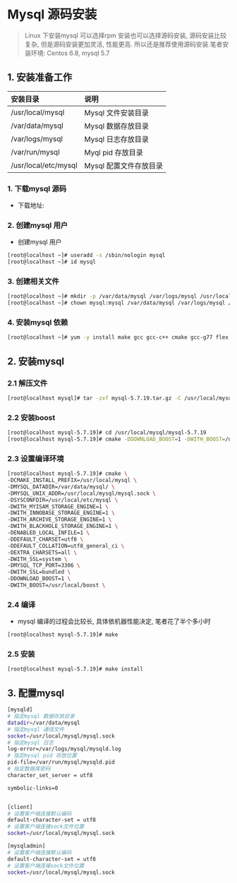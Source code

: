 # Mysql 源码安装
> Linux 下安装mysql 可以选择rpm 安装也可以选择源码安装, 源码安装比较复杂, 但是源码安装更加灵活, 性能更高. 所以还是推荐使用源码安装.笔者安装环境: Centos 6.8, mysql 5.7


## 1. 安装准备工作

|  安装目录 | 说明 |
| :--- | :--- |
| /usr/local/mysql | Mysql 文件安装目录 |
| /var/data/mysql | Mysql 数据存放目录 |
| /var/logs/mysql | Mysql 日志存放目录 |
| /var/run/mysql | Myql pid 存放目录 |
| /usr/local/etc/mysql | Mysql 配置文件存放目录 |


### 1. 下载mysql 源码
* 下载地址: 

### 2. 创建mysql 用户
* 创建mysql 用户

```bash
[root@localhost ~]# useradd -s /sbin/nologin mysql
[root@localhost ~]# id mysql
```

### 3. 创建相关文件

```bash
[root@localhost ~]# mkdir -p /var/data/mysql /var/logs/mysql /usr/local/mysql /var/run/mysql /usr/local/etc/mysql
[root@localhost ~]# chown mysql:mysql /var/data/mysql /var/logs/mysql /usr/local/mysql /var/run/mysql /usr/local/etc/mysql

```

### 4. 安装mysql 依赖

```bash
[root@localhost ~]# yum -y install make gcc gcc-c++ cmake gcc-g77 flex bison file libtool libtool-libs autoconf kernel-devel gd gd-devel libxml2 libxml2-devel glib2 glib2-devel bzip2 bzip2-devel libevent libevent-devel ncurses ncurses-devel e2fsprogs e2fsprogs-devel krb5 krb5-devel libidn libidn-devel openssl openssl-devel gettext gettext-devel gmp-devel pspell-devel unzip libcaplsof 

```

## 2. 安装mysql

### 2.1 解压文件

```bash
[root@localhost mysql]# tar -zxf mysql-5.7.19.tar.gz -C /usr/local/mysql
```

### 2.2 安装boost
```bash
[root@localhost mysql-5.7.19]# cd /usr/local/mysql/mysql-5.7.19
[root@localhost mysql-5.7.19]# cmake -DDOWNLOAD_BOOST=1 -DWITH_BOOST=/usr/local/boost
```

### 2.3 设置编译环境

```bash
[root@localhost mysql-5.7.19]# cmake \
-DCMAKE_INSTALL_PREFIX=/usr/local/mysql \
-DMYSQL_DATADIR=/var/data/mysql/ \
-DMYSQL_UNIX_ADDR=/usr/local/mysql/mysql.sock \
-DSYSCONFDIR=/usr/local/etc/mysql \
-DWITH_MYISAM_STORAGE_ENGINE=1 \
-DWITH_INNOBASE_STORAGE_ENGINE=1 \
-DWITH_ARCHIVE_STORAGE_ENGINE=1 \
-DWITH_BLACKHOLE_STORAGE_ENGINE=1 \
-DENABLED_LOCAL_INFILE=1 \
-DDEFAULT_CHARSET=utf8 \
-DDEFAULT_COLLATION=utf8_general_ci \
-DEXTRA_CHARSETS=all \
-DWITH_SSL=system \
-DMYSQL_TCP_PORT=3306 \
-DWITH_SSL=bundled \
-DDOWNLOAD_BOOST=1 \
-DWITH_BOOST=/usr/local/boost \
```

### 2.4 编译
* mysql 编译的过程会比较长, 具体依机器性能决定, 笔者花了半个多小时

```bash
[root@localhost mysql-5.7.19]# make
```

### 2.5 安装

```bash
[root@localhost mysql-5.7.19]# make install
````

## 3. 配置mysql


```bash
[mysqld]
# 指定mysql 数据存放目录
datadir=/var/data/mysql
# 指定mysql 通信文件
socket=/usr/local/mysql/mysql.sock
# 指定mysql 日志
log-error=/var/logs/mysql/mysqld.log
# 指定mysql pid 存放位置
pid-file=/var/run/mysql/mysqld.pid
# 指定数据库密码
character_set_server = utf8

symbolic-links=0


[client]
# 设置客户端连接默认编码
default-character-set = utf8
# 设置客户端连接sock文件位置
socket=/usr/local/mysql/mysql.sock

[mysqladmin]
# 设置客户端连接默认编码
default-character-set = utf8
# 设置客户端连接sock文件位置
socket=/usr/local/mysql/mysql.sock

```











